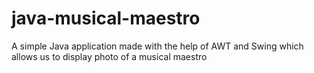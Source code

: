 # java-musical-maestro
A simple Java application made with the help of AWT and Swing which allows us to display photo of a musical maestro
